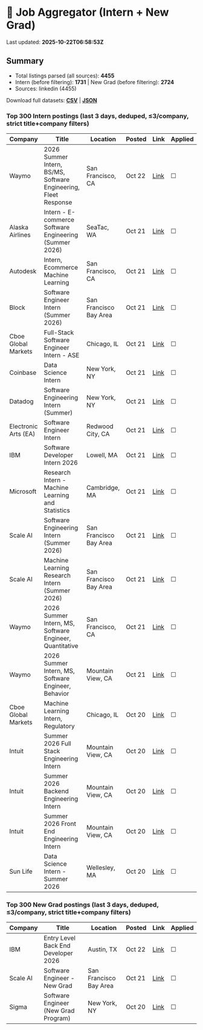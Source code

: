 # 🔎 Job Aggregator (Intern + New Grad)

Last updated: **2025-10-22T06:58:53Z**

## Summary
- Total listings parsed (all sources): **4455**
- Intern (before filtering): **1731** | New Grad (before filtering): **2724**
- Sources: linkedin (4455)

Download full datasets: **[CSV](data/jobs.csv)** | **[JSON](data/jobs.json)**

### Top 300 Intern postings (last 3 days, deduped, ≤3/company, strict title+company filters)
| Company | Title | Location | Posted | Link | Applied |
|---|---|---|---|---|---|
| Waymo | 2026 Summer Intern, BS/MS, Software Engineering, Fleet Response | San Francisco, CA | Oct 22 | [Link](https://www.linkedin.com/jobs/view/2026-summer-intern-bs-ms-software-engineering-fleet-response-at-waymo-4318123077?position=1&pageNum=0&refId=NBEU9c8NHQVKWZFAFsWS1Q%3D%3D&trackingId=%2Feb065uU08YQtIWsq8umeA%3D%3D) | ☐ |
| Alaska Airlines | Intern - E-commerce Software Engineering (Summer 2026) | SeaTac, WA | Oct 21 | [Link](https://www.linkedin.com/jobs/view/intern-e-commerce-software-engineering-summer-2026-at-alaska-airlines-4316688138?position=10&pageNum=2&refId=b6PAzs8cFHv3ocnYtWUdTw%3D%3D&trackingId=tFckwFCDbt8os6CQVfYxFA%3D%3D) | ☐ |
| Autodesk | Intern, Ecommerce Machine Learning | San Francisco, CA | Oct 21 | [Link](https://www.linkedin.com/jobs/view/intern-ecommerce-machine-learning-at-autodesk-4316686674?position=3&pageNum=0&refId=cBP%2Bf0iYUM%2B13WMbpZdyWQ%3D%3D&trackingId=0FnL2fmR%2BNujNsnIfQSRdA%3D%3D) | ☐ |
| Block | Software Engineer Intern (Summer 2026) | San Francisco Bay Area | Oct 21 | [Link](https://www.linkedin.com/jobs/view/software-engineer-intern-summer-2026-at-block-4298168323?position=2&pageNum=2&refId=ikCW0qnlHjZp4R%2FONNbOkA%3D%3D&trackingId=tn6XPmaKk3oJgbLj%2F0wVAw%3D%3D) | ☐ |
| Cboe Global Markets | Full-Stack Software Engineer Intern - ASE | Chicago, IL | Oct 21 | [Link](https://www.linkedin.com/jobs/view/full-stack-software-engineer-intern-ase-at-cboe-global-markets-4297299154?position=4&pageNum=0&refId=I%2FKa3rkVdTm7gbpacF2Mzw%3D%3D&trackingId=r7loHMwUaIWzLTdfE31cRg%3D%3D) | ☐ |
| Coinbase | Data Science Intern | New York, NY | Oct 21 | [Link](https://www.linkedin.com/jobs/view/data-science-intern-at-coinbase-4317894342?position=10&pageNum=0&refId=h3yJSRKqpA2e%2F9La6JSgVA%3D%3D&trackingId=jdJuxHw0kw%2F1scQokOeU6w%3D%3D) | ☐ |
| Datadog | Software Engineering Intern (Summer) | New York, NY | Oct 21 | [Link](https://www.linkedin.com/jobs/view/software-engineering-intern-summer-at-datadog-4297595843?position=3&pageNum=5&refId=%2BU8oeLcqsUKU%2BUdMkKrj9w%3D%3D&trackingId=kVFmgbLSq1sFEaEp%2Fi5PZA%3D%3D) | ☐ |
| Electronic Arts (EA) | Software Engineer Intern | Redwood City, CA | Oct 21 | [Link](https://www.linkedin.com/jobs/view/software-engineer-intern-at-electronic-arts-ea-4305856002?position=9&pageNum=0&refId=NBEU9c8NHQVKWZFAFsWS1Q%3D%3D&trackingId=WoqRLm5HxbYv7FblyL7Cyw%3D%3D) | ☐ |
| IBM | Software Developer Intern 2026 | Lowell, MA | Oct 21 | [Link](https://www.linkedin.com/jobs/view/software-developer-intern-2026-at-ibm-4295831419?position=6&pageNum=2&refId=wiN%2FtasKIFG63VTg0Bn9Kg%3D%3D&trackingId=3wBR5iLjeXhjS67%2FU1vrrQ%3D%3D) | ☐ |
| Microsoft | Research Intern - Machine Learning and Statistics | Cambridge, MA | Oct 21 | [Link](https://www.linkedin.com/jobs/view/research-intern-machine-learning-and-statistics-at-microsoft-4317533623?position=1&pageNum=0&refId=nEgESSxSDiDn%2B4XEiM9XpA%3D%3D&trackingId=6DCGas0zwdOw7%2F4yF6QQnw%3D%3D) | ☐ |
| Scale AI | Software Engineering Intern (Summer 2026) | San Francisco Bay Area | Oct 21 | [Link](https://www.linkedin.com/jobs/view/software-engineering-intern-summer-2026-at-scale-ai-4297654154?position=2&pageNum=5&refId=ZrMm1VBOOkt%2BjWKetths2Q%3D%3D&trackingId=asHHVW%2FuPtcPPsPDAVT9Xw%3D%3D) | ☐ |
| Scale AI | Machine Learning Research Intern (Summer 2026) | San Francisco Bay Area | Oct 21 | [Link](https://www.linkedin.com/jobs/view/machine-learning-research-intern-summer-2026-at-scale-ai-4297648330?position=4&pageNum=5&refId=HKTmGFSL3n1lAbjTbpcKKQ%3D%3D&trackingId=ttsfc5devbqN%2FonsZb0xBA%3D%3D) | ☐ |
| Waymo | 2026 Summer Intern, MS, Software Engineer, Quantitative | San Francisco, CA | Oct 21 | [Link](https://www.linkedin.com/jobs/view/2026-summer-intern-ms-software-engineer-quantitative-at-waymo-4306680358?position=7&pageNum=5&refId=JIAI4SarN%2BTRPvWSFKE8Zw%3D%3D&trackingId=nSOcgUzBLttEXYPi2%2BFt8A%3D%3D) | ☐ |
| Waymo | 2026 Summer Intern, MS, Software Engineer, Behavior | Mountain View, CA | Oct 21 | [Link](https://www.linkedin.com/jobs/view/2026-summer-intern-ms-software-engineer-behavior-at-waymo-4306676444?position=7&pageNum=7&refId=250ffnlEmMk7GBFBEJt2oQ%3D%3D&trackingId=6uynMbILMwCKTHDHDCTd9A%3D%3D) | ☐ |
| Cboe Global Markets | Machine Learning Intern, Regulatory | Chicago, IL | Oct 20 | [Link](https://www.linkedin.com/jobs/view/machine-learning-intern-regulatory-at-cboe-global-markets-4297287712?position=3&pageNum=0&refId=nsWucoT1t9oBXJTQOMpjEQ%3D%3D&trackingId=R%2BAuVxPZ3mrsRH9ckWQ6Vg%3D%3D) | ☐ |
| Intuit | Summer 2026 Full Stack Engineering Intern | Mountain View, CA | Oct 20 | [Link](https://www.linkedin.com/jobs/view/summer-2026-full-stack-engineering-intern-at-intuit-4317503155?position=4&pageNum=5&refId=aSXdcbCwjPO7OSgNFzx7mg%3D%3D&trackingId=rFd0x%2Fk7a%2FgglohDJCSmEA%3D%3D) | ☐ |
| Intuit | Summer 2026 Backend Engineering Intern | Mountain View, CA | Oct 20 | [Link](https://www.linkedin.com/jobs/view/summer-2026-backend-engineering-intern-at-intuit-4317507055?position=6&pageNum=5&refId=aSXdcbCwjPO7OSgNFzx7mg%3D%3D&trackingId=JFdLicYTFBK1tzsoE9HGkQ%3D%3D) | ☐ |
| Intuit | Summer 2026 Front End Engineering Intern | Mountain View, CA | Oct 20 | [Link](https://www.linkedin.com/jobs/view/summer-2026-front-end-engineering-intern-at-intuit-4317392898?position=8&pageNum=5&refId=aSXdcbCwjPO7OSgNFzx7mg%3D%3D&trackingId=OTyyH%2Fh3f7GtQR6uJyfq5w%3D%3D) | ☐ |
| Sun Life | Data Science Intern - Summer 2026 | Wellesley, MA | Oct 20 | [Link](https://www.linkedin.com/jobs/view/data-science-intern-summer-2026-at-sun-life-4317343977?position=8&pageNum=2&refId=otgi9X%2BoJM6g3HWbqDHrag%3D%3D&trackingId=1vmORxBfT5ScNCP3OGDZNA%3D%3D) | ☐ |

### Top 300 New Grad postings (last 3 days, deduped, ≤3/company, strict title+company filters)
| Company | Title | Location | Posted | Link | Applied |
|---|---|---|---|---|---|
| IBM | Entry Level Back End Developer 2026 | Austin, TX | Oct 22 | [Link](https://www.linkedin.com/jobs/view/entry-level-back-end-developer-2026-at-ibm-4315464706?position=3&pageNum=5&refId=8ss9TdZuBwp8QK67nsD2YA%3D%3D&trackingId=VJN651%2FBsPVUqQNe%2FfC0Mg%3D%3D) | ☐ |
| Scale AI | Software Engineer - New Grad | San Francisco Bay Area | Oct 21 | [Link](https://www.linkedin.com/jobs/view/software-engineer-new-grad-at-scale-ai-4297642437?position=3&pageNum=0&refId=hqqEHkiBWO2BMiuDjpH69g%3D%3D&trackingId=ur06DHl68ulazOL3LBZJMw%3D%3D) | ☐ |
| Sigma | Software Engineer (New Grad Program) | New York, NY | Oct 20 | [Link](https://www.linkedin.com/jobs/view/software-engineer-new-grad-program-at-sigma-4316562840?position=1&pageNum=0&refId=ApXWnrTGskIa%2BSTke3VLsg%3D%3D&trackingId=TlBc9nKFbnlSJmDx2HcPVg%3D%3D) | ☐ |
